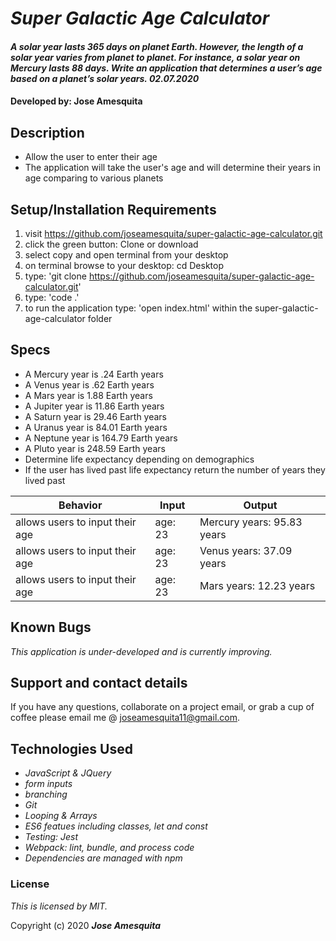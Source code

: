 # _Super Galactic Age Calculator_

#### _A solar year lasts 365 days on planet Earth. However, the length of a solar year varies from planet to planet. For instance, a solar year on Mercury lasts 88 days. Write an application that determines a user’s age based on a planet’s solar years. 02.07.2020_

#### Developed by: Jose Amesquita

## Description

* Allow the user to enter their age
* The application will take the user's age and will determine their years in age comparing to various planets 

## Setup/Installation Requirements

1. visit https://github.com/joseamesquita/super-galactic-age-calculator.git
2. click the green button: Clone or download 
3. select copy and open terminal from your desktop
4. on terminal browse to your desktop: cd Desktop
5. type: 'git clone https://github.com/joseamesquita/super-galactic-age-calculator.git'
6. type: 'code .' 
7. to run the application type: 'open index.html' within the super-galactic-age-calculator folder

## Specs

* A Mercury year is .24 Earth years 
* A Venus year is .62 Earth years 
* A Mars year is 1.88 Earth years 
* A Jupiter year is 11.86 Earth years 
* A Saturn year is 29.46 Earth years
* A Uranus year is 84.01 Earth years 
* A Neptune year is 164.79 Earth years 
* A Pluto year is 248.59 Earth years 
* Determine life expectancy depending on demographics 
* If the user has lived past life expectancy return the number of years they lived past 

Behavior | Input | Output |
--- | --- | --- |
allows users to input their age | age: 23 | Mercury years: 95.83 years 
allows users to input their age | age: 23 | Venus years: 37.09 years
allows users to input their age | age: 23 | Mars years: 12.23 years 


## Known Bugs

_This application is under-developed and is currently improving._

## Support and contact details

If you have any questions, collaborate on a project email, or grab a cup of coffee please email me @ joseamesquita11@gmail.com. 

## Technologies Used

* _JavaScript & JQuery_
* _form inputs_
* _branching_
* _Git_
* _Looping & Arrays_
* _ES6 featues including classes, let and const_
* _Testing: Jest_
* _Webpack: lint, bundle, and process code_
* _Dependencies are managed with npm_

### License

*This is licensed by MIT.*

Copyright (c) 2020 **_Jose Amesquita_**
